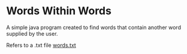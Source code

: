 Words Within Words
=============

A simple java program created to find words that contain another word supplied by the user.

Refers to a .txt file [words.txt](https://github.com/dwyl/english-words)
